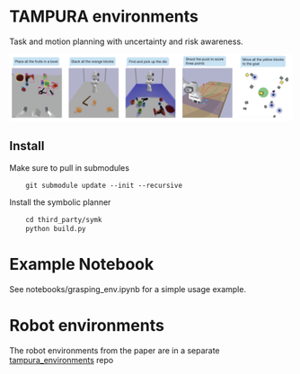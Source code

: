 # TAMPURA environments

Task and motion planning with uncertainty and risk awareness.

![alt text](figs/tasks.png)

## Install

Make sure to pull in submodules
```
    git submodule update --init --recursive
```

Install the symbolic planner
```
    cd third_party/symk
    python build.py
```

# Example Notebook

See notebooks/grasping_env.ipynb for a simple usage example.

# Robot environments

The robot environments from the paper are in a separate [tampura_environments](https://github.com/aidan-curtis/tampura_environments) repo